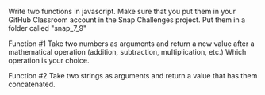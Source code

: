 Write two functions in javascript. Make sure that you put them in your GitHub Classroom account in the Snap Challenges project.  Put them in a folder called "snap_7_9" 

Function #1
Take two numbers as arguments and return a new value after a mathematical operation (addition, subtraction, multiplication, etc.)  Which operation is your choice.

Function #2
Take two strings as arguments and return a value that has them concatenated.